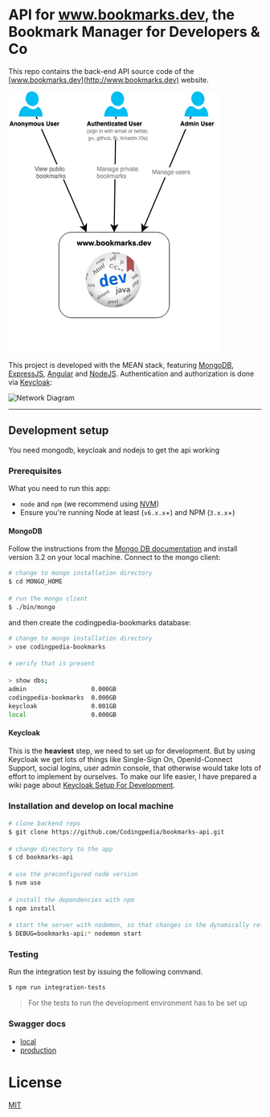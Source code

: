 # API for www.bookmarks.dev, the Bookmark Manager for Developers & Co

This repo contains the back-end API source code of the [www.bookmarks.dev](http://www.bookmarks.dev) website.
 
![Codingmarks Context](docs/bookmarks-dev-context.png)

This project is developed with the MEAN stack, featuring [MongoDB](https://docs.mongodb.com/manual/), [ExpressJS](https://expressjs.com/en/api.html),
 [Angular](https://angular.io/docs/ts/latest/) and [NodeJS](https://nodejs.org/en/docs/). Authentication and authorization
 is done via [Keycloak](http://www.keycloak.org/): 
 
![Network Diagram](https://raw.githubusercontent.com/wiki/Codingpedia/bookmarks-api/images/network-diagram.png)

***


## Development setup

You need mongodb, keycloak and nodejs to get the api working

### Prerequisites

What you need to run this app:
* `node` and `npm` (we recommend using [NVM](https://github.com/creationix/nvm))
* Ensure you're running Node at least (`v6.x.x`+) and NPM (`3.x.x`+)

#### MongoDB

Follow the instructions from the [Mongo DB documentation](https://docs.mongodb.com/v3.2/installation/) and install version 3.2 on your local machine.
Connect to the mongo client:

```bash
# change to mongo installation directory
$ cd MONGO_HOME

# run the mongo client
$ ./bin/mongo
```

 and then create the codingpedia-bookmarks database:

```bash
# change to mongo installation directory
> use codingpedia-bookmarks

# verify that is present

> show dbs;
admin                  0.000GB
codingpedia-bookmarks  0.000GB
keycloak               0.001GB
local                  0.000GB
```

#### Keycloak

This is the **heaviest** step, we need to set up for development. But by using Keycloak we get lots of things like Single-Sign On, 
OpenId-Connect Support, social logins, user admin console, that otherwise would take lots of effort to implement by ourselves.
To make our life easier, I have prepared a wiki page about [Keycloak Setup For Development](https://github.com/Codingpedia/bookmarks-api/wiki/Keycloak-Setup-for-Development).

### Installation and develop on local machine

```bash
# clone backend repo
$ git clone https://github.com/Codingpedia/bookmarks-api.git

# change directory to the app
$ cd bookmarks-api

# use the preconfigured node version
$ nvm use

# install the dependencies with npm
$ npm install

# start the server with nodemon, so that changes in the dynamically reflected
$ DEBUG=bookmarks-api:* nodemon start

```

### Testing

Run the integration test by issuing the following command.

```bash
$ npm run integration-tests
```

> For the tests to run the development environment has to be set up


### Swagger docs

* [local](http://localhost:3000/api/docs)
* [production](https://www.bookmarks.dev/api/docs)

# License

[MIT](/LICENSE)
